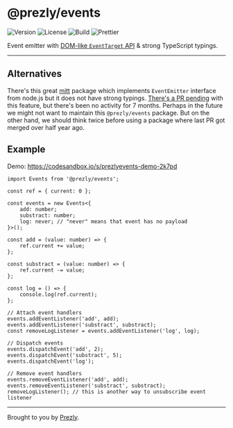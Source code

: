 # @prezly/events

![Version](https://img.shields.io/npm/v/@prezly/events)
![License](https://img.shields.io/npm/l/@prezly/events)
![Build](https://github.com/prezly/events/workflows/Build/badge.svg)
![Prettier](https://github.com/prezly/events/workflows/Prettier/badge.svg)

Event emitter with [DOM-like `EventTarget` API](https://developer.mozilla.org/en-US/docs/Web/API/EventTarget) & strong TypeScript typings.

---

## Alternatives

There's this great [mitt](https://github.com/developit/mitt) package which implements `EventEmitter` interface from node.js but it does not have strong typings. [There's a PR pending](https://github.com/developit/mitt/pull/114) with this feature, but there's been no activity for 7 months. Perhaps in the future we might not want to maintain this `@prezly/events` package. But on the other hand, we should think twice before using a package where last PR got merged over half year ago.

## Example

Demo: https://codesandbox.io/s/prezlyevents-demo-2k7pd

```tsx
import Events from '@prezly/events';

const ref = { current: 0 };

const events = new Events<{
    add: number;
    substract: number;
    log: never; // "never" means that event has no payload
}>();

const add = (value: number) => {
    ref.current += value;
};

const substract = (value: number) => {
    ref.current -= value;
};

const log = () => {
    console.log(ref.current);
};

// Attach event handlers
events.addEventListener('add', add);
events.addEventListener('substract', substract);
const removeLogListener = events.addEventListener('log', log);

// Dispatch events
events.dispatchEvent('add', 2);
events.dispatchEvent('substract', 5);
events.dispatchEvent('log');

// Remove event handlers
events.removeEventListener('add', add);
events.removeEventListener('substract', substract);
removeLogListener(); // this is another way to unsubscribe event listener
```

---

Brought to you by [Prezly](https://www.prezly.com/?utm_source=github&utm_campaign=@prezly/events).
